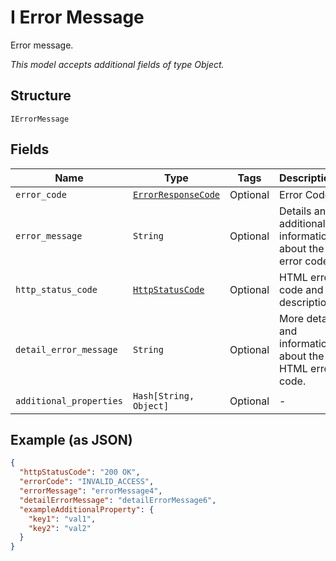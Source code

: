 
# I Error Message

Error message.

*This model accepts additional fields of type Object.*

## Structure

`IErrorMessage`

## Fields

| Name | Type | Tags | Description |
|  --- | --- | --- | --- |
| `error_code` | [`ErrorResponseCode`](../../doc/models/error-response-code.md) | Optional | Error Code. |
| `error_message` | `String` | Optional | Details and additional information about the error code. |
| `http_status_code` | [`HttpStatusCode`](../../doc/models/http-status-code.md) | Optional | HTML error code and description. |
| `detail_error_message` | `String` | Optional | More detail and information about the HTML error code. |
| `additional_properties` | `Hash[String, Object]` | Optional | - |

## Example (as JSON)

```json
{
  "httpStatusCode": "200 OK",
  "errorCode": "INVALID_ACCESS",
  "errorMessage": "errorMessage4",
  "detailErrorMessage": "detailErrorMessage6",
  "exampleAdditionalProperty": {
    "key1": "val1",
    "key2": "val2"
  }
}
```

